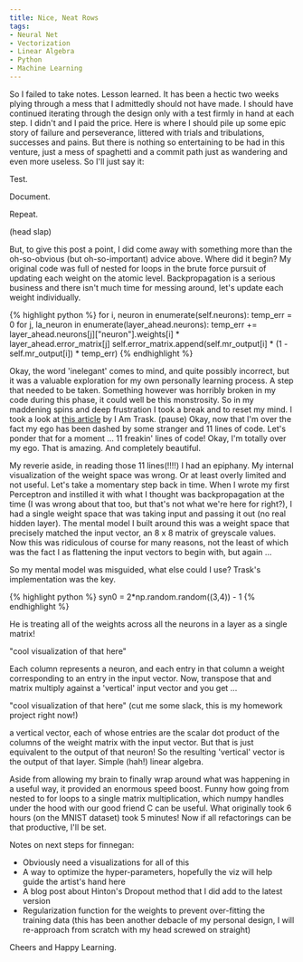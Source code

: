 ```yaml
---
title: Nice, Neat Rows
tags:
- Neural Net
- Vectorization
- Linear Algebra
- Python
- Machine Learning
---
```


So I failed to take notes.  Lesson learned.  It has been a hectic two weeks plying through a mess that I admittedly should not have made.  I should have continued iterating through the design only with a test firmly in hand at each step.  I didn't and I paid the price.  Here is where I should pile up some epic story of failure and perseverance, littered with trials and tribulations, successes and pains.  But there is nothing so entertaining to be had in this venture, just a mess of spaghetti and a commit path just as wandering and even more useless.  So I'll just say it:

Test.

Document.

Repeat.

(head slap)

But, to give this post a point, I did come away with something more than the oh-so-obvious (but oh-so-important) advice above.  Where did it begin?  My original code was full of nested for loops in the brute force pursuit of updating each weight on the atomic level.  Backpropagation is a serious business and there isn't much time for messing around, let's update each weight individually.

{% highlight python %}
for i, neuron in enumerate(self.neurons):
                temp_err = 0
                for j, la_neuron in enumerate(layer_ahead.neurons):
                    temp_err += layer_ahead.neurons[j]["neuron"].weights[i] *\
                                layer_ahead.error_matrix[j]
                self.error_matrix.append(self.mr_output[i] *
                                         (1 - self.mr_output[i]) * temp_err)
{% endhighlight %}

Okay, the word 'inelegant' comes to mind, and quite possibly incorrect, but it was a valuable exploration for my own personally learning process.  A step that needed to be taken.  Something however was horribly broken in my code during this phase, it could well be this monstrosity.  So in my maddening spins and deep frustration I took a break and to reset my mind. I took a look at [this article](http://iamtrask.github.io/2015/07/12/basic-python-network/) by I Am Trask.  (pause) Okay, now that I'm over the fact my ego has been dashed by some stranger and 11 lines of code.  Let's ponder that for a moment ... 11 freakin' lines of code!  Okay, I'm totally over my ego.  That is amazing.  And completely beautiful.  

My reverie aside, in reading those 11 lines(!!!!) I had an epiphany.  My internal visualization of the weight space was wrong.  Or at least overly limited and not useful.  Let's take a momentary step back in time.  When I wrote my first Perceptron and instilled it with what I thought was backpropagation at the time (I was wrong about that too, but that's not what we're here for right?), I had a single weight space that was taking input and passing it out (no real hidden layer).  The mental model I built around this was a weight space that precisely matched the input vector, an 8 x 8 matrix of greyscale values.  Now this was ridiculous of course for many reasons, not the least of which was the fact I as flattening the input vectors to begin with, but again ...

So my mental model was misguided, what else could I use?  Trask's implementation was the key.  

{% highlight python %}
syn0 = 2*np.random.random((3,4)) - 1
{% endhighlight %}

He is treating all of the weights across all the neurons in a layer as a single matrix! 

"cool visualization of that here"

Each column represents a neuron, and each entry in that column a weight corresponding to an entry in the input vector.  Now, transpose that and matrix multiply against a 'vertical' input vector and you get ... 

"cool visualization of that here" (cut me some slack, this is my homework project right now!)

a vertical vector, each of whose entries are the scalar dot product of the columns of the weight matrix with the input vector.  But that is just equivalent to the output of that neuron!  So the resulting 'vertical' vector is the output of that layer.  Simple (hah!) linear algebra. 

Aside from allowing my brain to finally wrap around what was happening in a useful way, it provided an enormous speed boost.  Funny how going from nested to for loops to a single matrix multiplication, which numpy handles under the hood with our good friend C can be useful.  What originally took 6 hours (on the MNIST dataset) took 5 minutes!  Now if all refactorings can be that productive, I'll be set.

Notes on next steps for finnegan:

  * Obviously need a visualizations for all of this
  * A way to optimize the hyper-parameters, hopefully the viz will help guide the artist's hand here
  * A blog post about Hinton's Dropout method that I did add to the latest version
  * Regularization function for the weights to prevent over-fitting the training data (this has been another debacle of my personal design, I will re-approach from scratch with my head screwed on straight)

Cheers and Happy Learning.